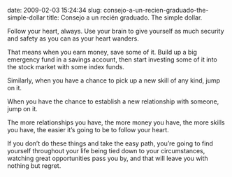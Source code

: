 date: 2009-02-03 15:24:34
slug: consejo-a-un-recien-graduado-the-simple-dollar
title: Consejo a un recién graduado. The simple dollar.

Follow your heart, always. Use your brain to give yourself as much security and safety as you can as your heart wanders.

That means when you earn money, save some of it. Build up a big emergency fund in a savings account, then start investing some of it into the stock market with some index funds.

Similarly, when you have a chance to pick up a new skill of any kind, jump on it.

When you have the chance to establish a new relationship with someone, jump on it.

The more relationships you have, the more money you have, the more skills you have, the easier it’s going to be to follow your heart.

If you don’t do these things and take the easy path, you’re going to find yourself throughout your life being tied down to your circumstances, watching great opportunities pass you by, and that will leave you with nothing but regret.

